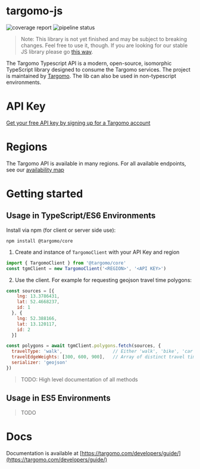 # targomo-js

![coverage report](https://code.route360.net/targomo/github/targomo-js/badges/master/coverage.svg)
![pipeline status](https://code.route360.net/targomo/github/targomo-js/badges/master/pipeline.svg)

> Note: This library is not yet finished and may be subject to breaking changes. Feel free to use it, though. If you are looking for our stable JS library please go [this way](https://github.com/route360/r360-js). 

The Targomo Typescript API is a modern, open-source, isomorphic TypeScript library designed to consume the Targomo services. The project is maintained by [Targomo](https://www.targomo.com/). The lib can also be used in non-typescript environments.


# API Key

[Get your free API key by signing up for a Targomo account](https://account.targomo.com/signup?plan=free)

# Regions

The Targomo API is available in many regions. For all available endpoints, see our [availability map](http://targomo.com/developers/availability)

# Getting started

## Usage in TypeScript/ES6 Environments

Install via npm (for client or server side use):

```
npm install @targomo/core
```

1. Create and instance of `TargomoClient` with your API Key and region

``` js
import { TargomoClient } from '@targomo/core'
const tgmClient = new TargomoClient('<REGION>', '<API KEY>')
```

2. Use the client. For example for requesting geojson travel time polygons:

``` js
const sources = [{ 
    lng: 13.3786431, 
    lat: 52.4668237, 
    id: 1
  }, {
    lng: 52.388166,
    lat: 13.120117,
    id: 2
  }]

const polygons = await tgmClient.polygons.fetch(sources, {
  travelType: 'walk',                   // Either 'walk', 'bike', 'car' or 'transit'
  travelEdgeWeights: [300, 600, 900],   // Array of distinct travel times in seconds
  serializer: 'geojson'               
})
```

> TODO: High level documentation of all methods

## Usage in ES5 Environments

> TODO

# Docs

Documentation is available at [https://targomo.com/developers/guide/](https://targomo.com/developers/guide/)